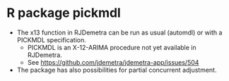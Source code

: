 # R package pickmdl

* The x13 function in RJDemetra can be run as usual (automdl) or with a PICKMDL specification. 
  - PICKMDL is an X-12-ARIMA procedure not yet available in RJDemetra.
  - See https://github.com/jdemetra/jdemetra-app/issues/504
* The package has also possibilities for partial concurrent adjustment. 
